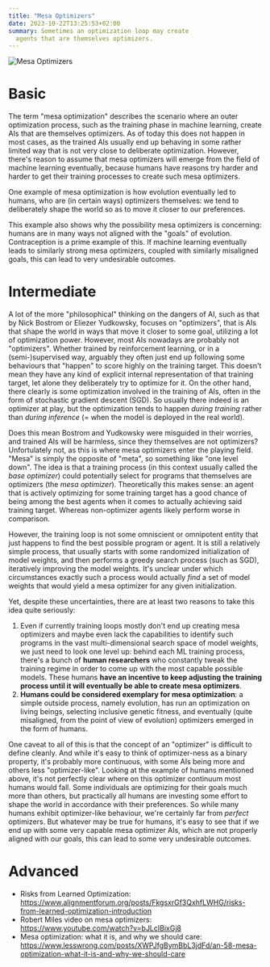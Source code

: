 ```yaml
---
title: "Mesa Optimizers"
date: 2023-10-22T13:25:53+02:00
summary: Sometimes an optimization loop may create
  agents that are themselves optimizers.
---
```


![Mesa Optimizers](/mesa-optimizers.jpg 'Deep learning often involves human AI researchers tweaking some optimization process such as stochastic gradient descent, to train and output an AI model that is good at achieving some training target. Mesa optimization is the specific case where the trained model itself happens to be an optimizer, which then acts in the world and tries to move it to a certain state that\'s closer to its goal function.')

# Basic

The term "mesa optimization" describes the scenario where an outer optimization process, such as the training phase in machine learning, create AIs that are themselves optimizers. As of today this does not happen in most cases, as the trained AIs usually end up behaving in some rather limited way that is not very close to deliberate optimization. However, there's reason to assume that mesa optimizers will emerge from the field of machine learning eventually, because humans have reasons try harder and harder to get their training processes to create such mesa optimizers.

One example of mesa optimization is how evolution eventually led to humans, who are (in certain ways) optimizers themselves: we tend to deliberately shape the world so as to move it closer to our preferences.

This example also shows why the possibility mesa optimizers is concerning: humans are in many ways not aligned with the "goals" of evolution. Contraception is a prime example of this. If machine learning eventually leads to similarly strong mesa optimizers, coupled with similarly misaligned goals, this can lead to very undesirable outcomes.

# Intermediate

A lot of the more "philosophical" thinking on the dangers of AI, such as that by Nick Bostrom or Eliezer Yudkowsky, focuses on "optimizers", that is AIs that shape the world in ways that move it closer to some goal, utilizing a lot of optimization power. However, most AIs nowadays are probably not "optimizers". Whether trained by reinforcement learning, or in a
(semi-)supervised way, arguably they often just end up following some behaviours that "happen" to score highly on the
training target. This doesn't mean they have any kind of explicit internal representation of that training target, let
alone they deliberately try to optimize for it. On the other hand, there clearly is some optimization involved in the training of AIs, often in the form of stochastic gradient descent (SGD). So usually there indeed is an optimizer at play, but the optimization tends to happen *during training* rather than *during inference* (= when the model is deployed in the real world).

Does this mean Bostrom and Yudkowsky were misguided in their worries, and trained AIs will be harmless, since they themselves are not optimizers? Unfortulately not, as this is where mesa optimizers enter the playing field. "Mesa" is simply the opposite of "meta", so something like "one level down". The idea is that a training process (in this context usually called the *base optimizer*) could potentially select for programs that themselves are optimizers (the *mesa optimizer*). Theoretically this makes sense: an agent that is actively optimizing for some training target has a good chance of being among the best agents when it comes to actually achieving said training target. Whereas non-optimizer agents likely perform worse in comparison.

However, the training loop is not some omniscient or omnipotent entity that just happens to find the best possible program or agent. It is still a relatively simple process, that usually starts with some randomized initialization of model weights, and then performs a greedy search process (such as SGD), iteratively improving the model weights. It's unclear under which circumstances exactly such a process would actually *find* a set of model weights that would yield a mesa optimizer for any given initialization.

Yet, despite these uncertainties, there are at least two reasons to take this idea quite seriously:

1. Even if currently training loops mostly don't end up creating mesa optimizers and maybe even lack the capabilities to identify such programs in the vast multi-dimensional search space of model weights, we just need to look one level up: behind each ML training process, there's a bunch of **human researchers** who constantly tweak the training regime in order to come up with the most capable possible models. These humans **have an incentive to keep adjusting the training process until it will eventually be able to create mesa optimizers**.
2. **Humans could be considered exemplary for mesa optimization**: a simple outside process, namely evolution, has run an optimization on living beings, selecting inclusive genetic fitness, and eventually (quite misaligned, from the point of view of evolution) optimizers emerged in the form of humans.

One caveat to all of this is that the concept of an "optimizer" is difficult to define cleanly. And while it's easy to think of optimizer-ness as a binary property, it's probably more continuous, with some AIs being more and others less "optimizer-like". Looking at the example of humans mentioned above, it's not perfectly clear where on this optimizer continuum most humans would fall. Some individuals are optimizing for their goals much more than others, but practically all humans are investing some effort to shape the world in accordance with their preferences. So while many humans exhibit optimizer-like behaviour, we're certainly far from *perfect* optimizers. But whatever may be true for humans, it's easy to see that if we end up with some very capable mesa optimizer AIs, which are not properly aligned with our goals, this can lead to some very undesirable outcomes.

# Advanced

- Risks from Learned Optimization: https://www.alignmentforum.org/posts/FkgsxrGf3QxhfLWHG/risks-from-learned-optimization-introduction
- Robert Miles video on mesa optimizers: https://www.youtube.com/watch?v=bJLcIBixGj8 
- Mesa optimization: what it is, and why we should care: https://www.lesswrong.com/posts/XWPJfgBymBbL3jdFd/an-58-mesa-optimization-what-it-is-and-why-we-should-care 